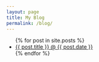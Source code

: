 ```yaml
---
layout: page
title: My Blog
permalink: /blog/
---
```

<ul>
    {% for post in site.posts %}
        <li>
        <a href="{{ post.url }}">{{ post.title }} @ {{ post.date }}</a>
        </li>
    {% endfor %}
</ul>